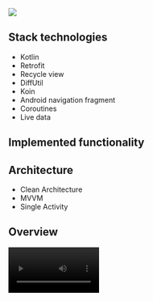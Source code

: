 ![](https://i.imgur.com/HTIfauU.png)

## Stack technologies
- Kotlin
- Retrofit
- Recycle view
- DiffUtil
- Koin
- Android navigation fragment
- Coroutines
- Live data

## Implemented functionality



## Architecture
- Clean Architecture
- MVVM
- Single Activity

## Overview

<video src='https://github.com/user-attachments/assets/affb4ab4-dc22-4933-891b-8af19dafd5bb' width=180/>




